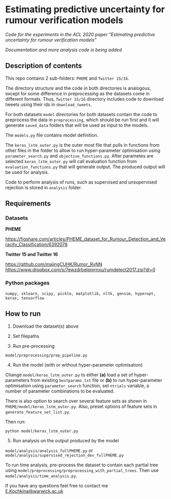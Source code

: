 # Estimating predictive uncertainty for rumour verification models
*Code for the experiments in the ACL 2020 paper "Estimating predictive uncertainty for rumour verification models"*

*Documentation and more analysis code is being added*

## Description of contents

This repo contains 2 sub-folders: `PHEME` and `Twitter 15/16`. 

The directory structure and the code in both directories is analogous, except for some difference in preprocessing as the datasets come in different formats. Thus, `Twitter 15/16` directory includes code to download tweets using their ids in `download_tweets`. 

For both datasets `model` directories for both datasets contain the code to preprocess the data in `preprocessing`, which should be run first and it will generate `saved_data` folders that will be used as input to the models. 

The `models.py` file contains model definition. 

The `keras_lstm_outer.py` is the outer most file that pulls in functions from other files in the folder to allow to run hyper-parameter optimisation using `parameter_search.py` and `objective_functions.py`. After parametes are selected `keras_lstm_outer.py` will call evaluation function from `evaluation_functions.py` that will generate output. The produced output will be used for analysis. 

Code to perform analysis of runs, such as supervised and unsupervised rejection is stored in `analysis` folder. 

## Requirements

### Datasets

**PHEME**

https://figshare.com/articles/PHEME_dataset_for_Rumour_Detection_and_Veracity_Classification/6392078

**Twitter 15 and Twitter 16**

https://github.com/majingCUHK/Rumor_RvNN
https://www.dropbox.com/s/7ewzdrbelpmrnxu/rumdetect2017.zip?dl=0


### Python packages
`numpy, sklearn, scipy, pickle, matplotlib, nltk, gensim, hyperopt, keras, tensorflow`


## How to run

1. Download the dataset(s) above

2. Set filepaths 

3. Run pre-processing

`model/preprocessing/prep_pipeline.py`

4. Run the model (with or without hyper-parameter optimisation)

Change `model/keras_lstm_outer.py` to either **(a)** load a set of hyper-parameters from existing `bestparams.txt` file or **(b)** to run  hyper-parameter optimisation using `parameter_search` function, set `ntrials` variable, a number of parameter combinations to be evaluated.

There is also option to search over several feature sets as shown in `PHEME/model/keras_lstm_outer.py`. Also, preset options of feature sets in `generate_feature_set_list.py`.

Then run:

`python model/keras_lstm_outer.py`

5. Run analysis on the output produced by the model

`model/analysis/analysis_fullPHEME.py` or `model/analysis/supervised_rejection_dev_fullPHEME.py`

To run time analysis, pre-process the dataset to contain each partial tree using `model/preprocessing/preprocessing_with_partial_trees`. Then use `model/analysis/time_analysis.py`.


If you have any questions feel free to contact me E.Kochkina@warwick.ac.uk 

